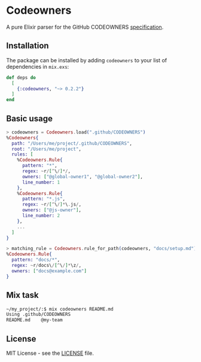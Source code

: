 # Codeowners

A pure Elixir parser for the GitHub CODEOWNERS [specification](https://docs.github.com/en/repositories/managing-your-repositorys-settings-and-features/customizing-your-repository/about-code-owners).

## Installation

The package can be installed by adding `codeowners` to your list of dependencies in `mix.exs`:

```elixir
def deps do
  [
    {:codeowners, "~> 0.2.2"}
  ]
end
```

## Basic usage

```elixir
> codeowners = Codeowners.load(".github/CODEOWNERS")
%Codeowners{
  path: "/Users/me/project/.github/CODEOWNERS",
  root: "/Users/me/project",
  rules: [
    %Codeowners.Rule{
      pattern: "*",
      regex: ~r/[^\/]*/,
      owners: ["@global-owner1", "@global-owner2"],
      line_number: 1
    },
    %Codeowners.Rule{
      pattern: "*.js",
      regex: ~r/[^\/]*\.js/,
      owners: ["@js-owner"],
      line_number: 2
    },
    ...
  ]
}

> matching_rule = Codeowners.rule_for_path(codeowners, "docs/setup.md")
%Codeowners.Rule{
  pattern: "docs/*",
  regex: ~r/docs\/[^\/]*\z/,
  owners: ["docs@example.com"]
}
```

## Mix task

```sh
~/my_project/:$ mix codeowners README.md
Using .github/CODEOWNERS
README.md    @my-team
```

## License

MIT License - see the [LICENSE](https://github.com/reid-rigo/codeowners/blob/main/LICENSE) file.

